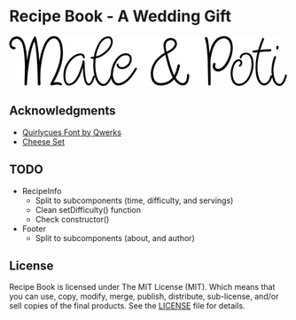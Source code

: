 # Recipe Book - A Wedding Gift

![logo](resources/title.png)

## Acknowledgments

- [Quirlycues Font by Qwerks]( http://www.1001fonts.com/quirlycues-font.html)
- [Cheese Set](https://taylorcraftsengraved.com/cheese-sets/square-cheese-set-with-utensils)

## TODO

- RecipeInfo
  - Split to subcomponents (time, difficulty, and servings)
  - Clean setDifficulty() function
  - Check constructor()
- Footer
  - Split to subcomponents (about, and author)

## License

Recipe Book is licensed under The MIT License (MIT).
Which means that you can use, copy, modify, merge, publish, distribute,
sub-license, and/or sell copies of the final products.
See the [LICENSE](LICENSE/) file for details.
